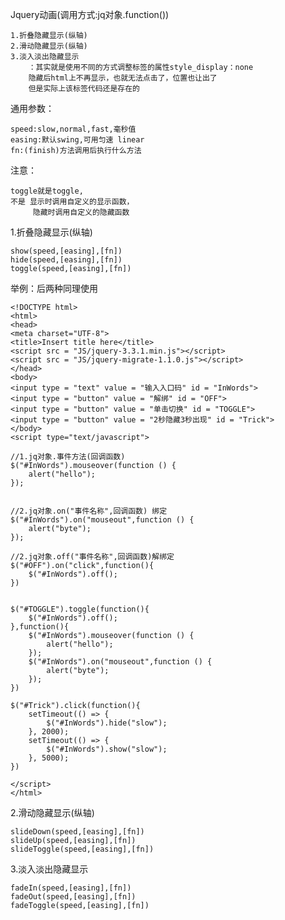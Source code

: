 Jquery动画(调用方式:jq对象.function())
    
    
    1.折叠隐藏显示(纵轴)
    2.滑动隐藏显示(纵轴)
    3.淡入淡出隐藏显示
        ：其实就是使用不同的方式调整标签的属性style_display：none
        隐藏后html上不再显示，也就无法点击了，位置也让出了
        但是实际上该标签代码还是存在的


通用参数：

    speed:slow,normal,fast,毫秒值
    easing:默认swing,可用匀速 linear
    fn:(finish)方法调用后执行什么方法

注意：

    toggle就是toggle,
    不是 显示时调用自定义的显示函数，
         隐藏时调用自定义的隐藏函数

1.折叠隐藏显示(纵轴)

    show(speed,[easing],[fn])
    hide(speed,[easing],[fn])
    toggle(speed,[easing],[fn])

举例：后两种同理使用
    
    <!DOCTYPE html>
    <html>
    <head>
    <meta charset="UTF-8">
    <title>Insert title here</title>
    <script src = "JS/jquery-3.3.1.min.js"></script>
    <script src = "JS/jquery-migrate-1.1.0.js"></script>
    </head>
    <body>
    <input type = "text" value = "输入入口码" id = "InWords">
    <input type = "button" value = "解绑" id = "OFF">
    <input type = "button" value = "单击切换" id = "TOGGLE">
    <input type = "button" value = "2秒隐藏3秒出现" id = "Trick">
    </body>
    <script type="text/javascript">
    
    //1.jq对象.事件方法(回调函数)
    $("#InWords").mouseover(function () {
    	alert("hello");
    });
    
    
    //2.jq对象.on("事件名称",回调函数) 绑定
    $("#InWords").on("mouseout",function () {
    	alert("byte");
    });
    
    //2.jq对象.off("事件名称",回调函数)解绑定 
    $("#OFF").on("click",function(){
    	$("#InWords").off();
    })
    
    
    $("#TOGGLE").toggle(function(){
    	$("#InWords").off();
    },function(){
    	$("#InWords").mouseover(function () {
    		alert("hello");
    	});
    	$("#InWords").on("mouseout",function () {
    		alert("byte");
    	});
    })
    
    $("#Trick").click(function(){
    	setTimeout(() => {
    		$("#InWords").hide("slow");
    	}, 2000);
    	setTimeout(() => {
    		$("#InWords").show("slow");
    	}, 5000);
    })
    
    </script>
    </html>
    
2.滑动隐藏显示(纵轴)

    slideDown(speed,[easing],[fn])
    slideUp(speed,[easing],[fn])
    slideToggle(speed,[easing],[fn])

3.淡入淡出隐藏显示

    fadeIn(speed,[easing],[fn])
    fadeOut(speed,[easing],[fn])
    fadeToggle(speed,[easing],[fn])
